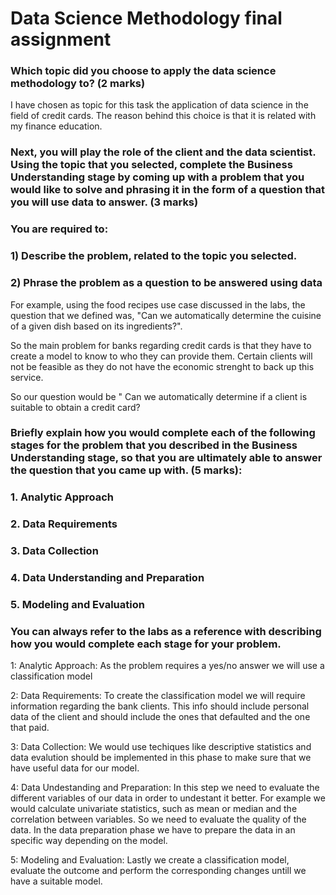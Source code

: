 # Data Science Methodology final assignment

### Which topic did you choose to apply the data science methodology to? (2 marks)

I have chosen as topic for this task the application of data science in the field of credit cards. The reason behind this choice is that it is related with my finance education.

### Next, you will play the role of the client and the data scientist. Using the topic that you selected, complete the Business Understanding stage by coming up with a problem that you would like to solve and phrasing it in the form of a question that you will use data to answer. (3 marks)

### You are required to:

### 1) Describe the problem, related to the topic you selected.
### 2) Phrase the problem as a question to be answered using data

For example, using the food recipes use case discussed in the labs, the question that we defined was, "Can we automatically determine the cuisine of a given dish based on its ingredients?".

So the main problem for banks regarding credit cards is that they have to create a model to know to who they can provide them. Certain clients will not be feasible as they do not have the economic strenght to back up this service.

So our question would be " Can we automatically determine if a client is suitable to obtain a credit card?

### Briefly explain how you would complete each of the following stages for the problem that you described in the Business Understanding stage, so that you are ultimately able to answer the question that you came up with. (5 marks):

### 1. Analytic Approach
### 2. Data Requirements
### 3. Data Collection
### 4. Data Understanding and Preparation
### 5. Modeling and Evaluation

### You can always refer to the labs as a reference with describing how you would complete each stage for your problem.

1: Analytic Approach: As the problem requires a yes/no answer we will use a classification model

2: Data Requirements: To create the classification model we will require information regarding the bank clients. This info should include personal data of the client and should include the ones that defaulted and the one that paid.

3: Data Collection: We would use techiques like descriptive statistics and data evalution should be implemented in this phase to make sure that we have useful data for our model.

4: Data Undestanding and Preparation: In this step we need to evaluate the different variables of our data in order to undestant it better. For example we would calculate univariate statistics, such as mean or median and the correlation between variables. So we need to evaluate the quality of the data. In the data preparation phase we have to prepare the data in an specific way depending on the model.

5: Modeling and Evaluation: Lastly we create a classification model, evaluate the outcome and perform the corresponding changes untill we have a suitable model.